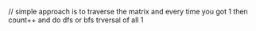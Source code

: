// simple approach is to traverse the matrix and every time you got 1 then count++ and do dfs or bfs trversal of all 1